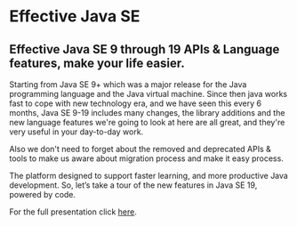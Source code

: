 # Effective Java SE
## Effective Java SE 9 through 19 APIs &amp; Language features, make your life easier.

Starting from Java SE 9+ which was a major release for the Java programming language and the Java virtual machine. Since then java works fast to cope with new technology era, and we have seen this every 6 months, Java SE 9-19 includes many changes, the library additions and the new language features we're going to look at here are all great, and they're very useful in your day-to-day work.

Also we don't need to forget about the removed and deprecated APIs & tools to make us aware about migration process and make it easy process.

The platform designed to support faster learning, and more productive Java development. So, let’s take a tour of the new features in Java SE 19, powered by code.


For the full presentation click [here](https://mohamed-taman.github.io/Effective-Java-SE/).

